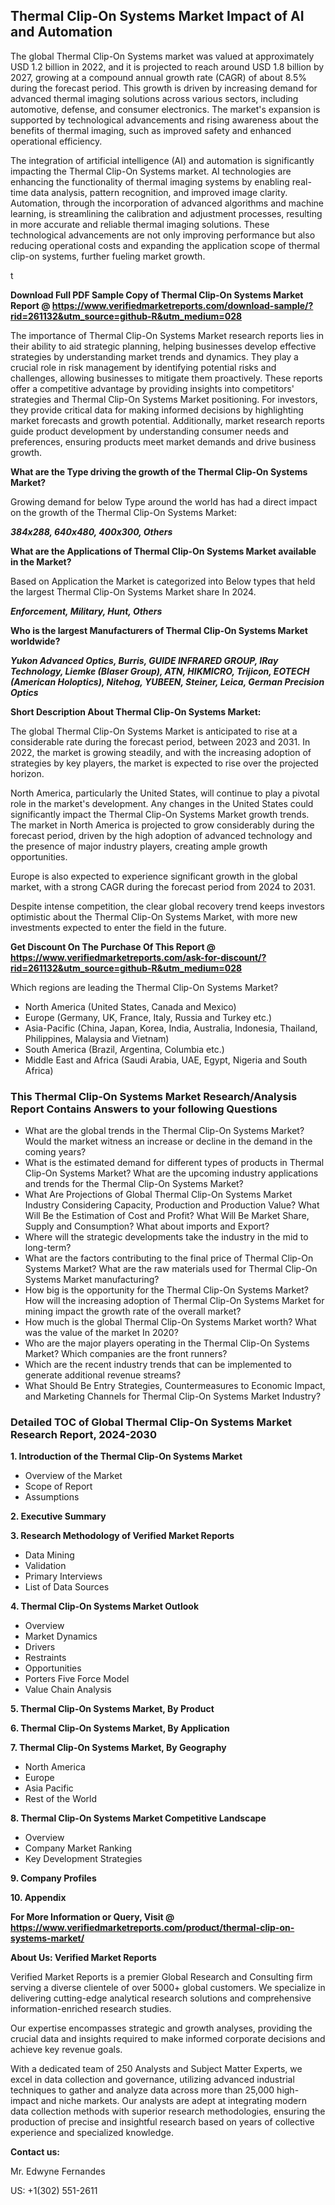 <h2>Thermal Clip-On Systems Market Impact of AI and Automation</h2><p>The global Thermal Clip-On Systems market was valued at approximately USD 1.2 billion in 2022, and it is projected to reach around USD 1.8 billion by 2027, growing at a compound annual growth rate (CAGR) of about 8.5% during the forecast period. This growth is driven by increasing demand for advanced thermal imaging solutions across various sectors, including automotive, defense, and consumer electronics. The market's expansion is supported by technological advancements and rising awareness about the benefits of thermal imaging, such as improved safety and enhanced operational efficiency.</p><p>The integration of artificial intelligence (AI) and automation is significantly impacting the Thermal Clip-On Systems market. AI technologies are enhancing the functionality of thermal imaging systems by enabling real-time data analysis, pattern recognition, and improved image clarity. Automation, through the incorporation of advanced algorithms and machine learning, is streamlining the calibration and adjustment processes, resulting in more accurate and reliable thermal imaging solutions. These technological advancements are not only improving performance but also reducing operational costs and expanding the application scope of thermal clip-on systems, further fueling market growth.</p>t</p><p id="" class=""><strong>Download Full PDF Sample Copy of Thermal Clip-On Systems Market Report @ <a href="https://www.verifiedmarketreports.com/download-sample/?rid=261132&utm_source=github-R&utm_medium=028" target="_blank">https://www.verifiedmarketreports.com/download-sample/?rid=261132&utm_source=github-R&utm_medium=028</a></strong></p><p>The importance of&nbsp;Thermal Clip-On Systems Market research reports lies in their ability to aid strategic planning, helping businesses develop effective strategies by understanding market trends and dynamics. They play a crucial role in risk management by identifying potential risks and challenges, allowing businesses to mitigate them proactively. These reports offer a competitive advantage by providing insights into competitors' strategies and Thermal Clip-On Systems Market positioning. For investors, they provide critical data for making informed decisions by highlighting market forecasts and growth potential. Additionally, market research reports guide product development by understanding consumer needs and preferences, ensuring products meet market demands and drive business growth.</p><p><strong>What are the&nbsp;Type driving the growth of the Thermal Clip-On Systems Market?</strong></p><p id="" class="">Growing demand for below Type around the world has had a direct impact on the growth of the Thermal Clip-On Systems Market:</p><em><strong>384x288, 640x480, 400x300, Others</strong></em></p><strong>What are the&nbsp;Applications&nbsp;of Thermal Clip-On Systems Market available in the Market?</strong></p><p id="" class="">Based on Application the Market is categorized into Below types that held the largest Thermal Clip-On Systems Market share In 2024.</p><em><strong>Enforcement, Military, Hunt, Others</strong></em></p><strong>Who is the largest Manufacturers of Thermal Clip-On Systems Market worldwide?</strong></p><p><em><strong>Yukon Advanced Optics, Burris, GUIDE INFRARED GROUP, IRay Technology, Liemke (Blaser Group), ATN, HIKMICRO, Trijicon, EOTECH (American Holoptics), Nitehog, YUBEEN, Steiner, Leica, German Precision Optics</strong></em></p><p id="" class=""><strong>Short Description About Thermal Clip-On Systems Market:</strong></p><p>The global Thermal Clip-On Systems Market is anticipated to rise at a considerable rate during the forecast period, between 2023 and 2031. In 2022, the market is growing steadily, and with the increasing adoption of strategies by key players, the market is expected to rise over the projected horizon.</p><p>North America, particularly the United States, will continue to play a pivotal role in the market's development. Any changes in the United States could significantly impact the Thermal Clip-On Systems Market growth trends. The market in North America is projected to grow considerably during the forecast period, driven by the high adoption of advanced technology and the presence of major industry players, creating ample growth opportunities.</p><p>Europe is also expected to experience significant growth in the global market, with a strong CAGR during the forecast period from 2024 to 2031.</p><p>Despite intense competition, the clear global recovery trend keeps investors optimistic about the Thermal Clip-On Systems Market, with more new investments expected to enter the field in the future.</p><p id="" class=""><strong>Get Discount On The Purchase Of This Report @ <a href="https://www.verifiedmarketreports.com/ask-for-discount/?rid=261132&utm_source=github-R&utm_medium=028" target="_blank">https://www.verifiedmarketreports.com/ask-for-discount/?rid=261132&utm_source=github-R&utm_medium=028</a></strong></p>Which regions are leading the Thermal Clip-On Systems Market?</p><ul><li>North America (United States, Canada and Mexico)</li><li>Europe (Germany, UK, France, Italy, Russia and Turkey etc.)</li><li>Asia-Pacific (China, Japan, Korea, India, Australia, Indonesia, Thailand, Philippines, Malaysia and Vietnam)</li><li>South America (Brazil, Argentina, Columbia etc.)</li><li>Middle East and Africa (Saudi Arabia, UAE, Egypt, Nigeria and South Africa)</li></ul><h3 id="" class="">This Thermal Clip-On Systems Market Research/Analysis Report Contains Answers to your following Questions</h3><ul><li>What are the global trends in the Thermal Clip-On Systems Market? Would the market witness an increase or decline in the demand in the coming years?</li><li>What is the estimated demand for different types of products in Thermal Clip-On Systems Market? What are the upcoming industry applications and trends for the Thermal Clip-On Systems Market?</li><li>What Are Projections of Global Thermal Clip-On Systems Market Industry Considering Capacity, Production and Production Value? What Will Be the Estimation of Cost and Profit? What Will Be Market Share, Supply and Consumption? What about imports and Export?</li><li>Where will the strategic developments take the industry in the mid to long-term?</li><li>What are the factors contributing to the final price of Thermal Clip-On Systems Market? What are the raw materials used for Thermal Clip-On Systems Market manufacturing?</li><li>How big is the opportunity for the Thermal Clip-On Systems Market? How will the increasing adoption of Thermal Clip-On Systems Market for mining impact the growth rate of the overall market?</li><li>How much is the global Thermal Clip-On Systems Market worth? What was the value of the market In 2020?</li><li>Who are the major players operating in the Thermal Clip-On Systems Market? Which companies are the front runners?</li><li>Which are the recent industry trends that can be implemented to generate additional revenue streams?</li><li>What Should Be Entry Strategies, Countermeasures to Economic Impact, and Marketing Channels for Thermal Clip-On Systems Market Industry?</li></ul><h3 id="" class="">Detailed TOC of Global Thermal Clip-On Systems Market Research Report, 2024-2030</h3><p id="" class=""><strong>1. Introduction of the Thermal Clip-On Systems Market</strong></p><ul><li>Overview of the Market</li><li>Scope of Report</li><li>Assumptions</li></ul><p id="" class=""><strong>2. Executive Summary</strong></p><p id="" class=""><strong>3. Research Methodology of Verified Market Reports</strong></p><ul><li>Data Mining</li><li>Validation</li><li>Primary Interviews</li><li>List of Data Sources</li></ul><p id="" class=""><strong>4. Thermal Clip-On Systems Market Outlook</strong></p><ul><li>Overview</li><li>Market Dynamics</li><li>Drivers</li><li>Restraints</li><li>Opportunities</li><li>Porters Five Force Model</li><li>Value Chain Analysis</li></ul><p id="" class=""><strong>5. Thermal Clip-On Systems Market, By Product</strong></p><p id="" class=""><strong>6. Thermal Clip-On Systems Market, By Application</strong></p><p id="" class=""><strong>7. Thermal Clip-On Systems Market, By Geography</strong></p><ul><li>North America</li><li>Europe</li><li>Asia Pacific</li><li>Rest of the World</li></ul><p id="" class=""><strong>8. Thermal Clip-On Systems Market Competitive Landscape</strong></p><ul><li>Overview</li><li>Company Market Ranking</li><li>Key Development Strategies</li></ul><p id="" class=""><strong>9. Company Profiles</strong></p><p id="" class=""><strong>10. Appendix</strong></p><p id="" class=""><strong>For More Information or Query, Visit @ <a href="https://www.verifiedmarketreports.com/product/thermal-clip-on-systems-market/" target="_blank">https://www.verifiedmarketreports.com/product/thermal-clip-on-systems-market/</a></strong></p><p id="" class=""><strong>About Us: Verified Market Reports</strong></p><p id="" class="">Verified Market Reports is a premier Global Research and Consulting firm serving a diverse clientele of over 5000+ global customers. We specialize in delivering cutting-edge analytical research solutions and comprehensive information-enriched research studies.</p><p id="" class="">Our expertise encompasses strategic and growth analyses, providing the crucial data and insights required to make informed corporate decisions and achieve key revenue goals.</p><p id="" class="">With a dedicated team of 250 Analysts and Subject Matter Experts, we excel in data collection and governance, utilizing advanced industrial techniques to gather and analyze data across more than 25,000 high-impact and niche markets. Our analysts are adept at integrating modern data collection methods with superior research methodologies, ensuring the production of precise and insightful research based on years of collective experience and specialized knowledge.</p><p id="" class=""><strong>Contact us:</strong></p><p id="" class="">Mr. Edwyne Fernandes</p><p id="" class="">US: +1(302) 551-2611</p>